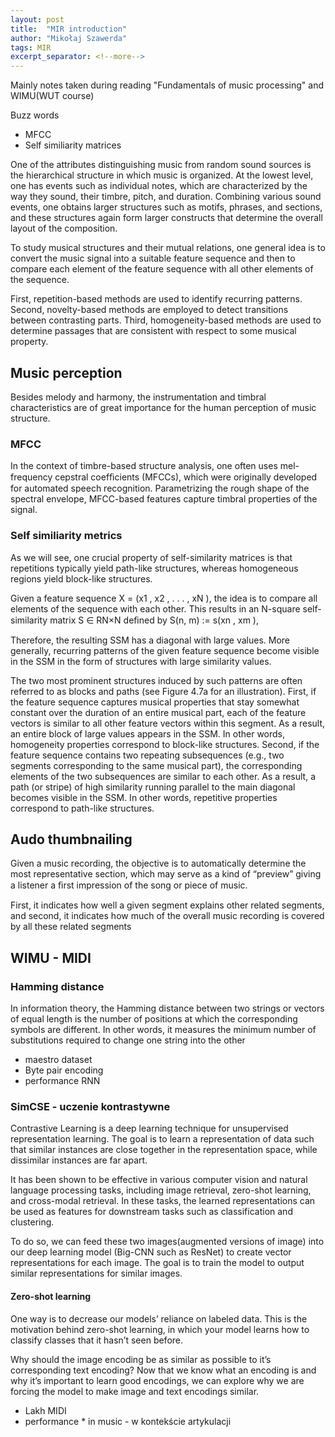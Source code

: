 ```yaml
---
layout: post
title:  "MIR introduction"
author: "Mikołaj Szawerda"
tags: MIR
excerpt_separator: <!--more-->
---
```


Mainly notes taken during reading "Fundamentals of music processing" and WIMU(WUT course)

<!--more-->

Buzz words

-  MFCC
-  Self similiarity matrices

One of the attributes distinguishing music from random sound sources is the hierarchical structure in which music is organized.
At the lowest level, one has events
such as individual notes, which are characterized by the way they sound, their timbre, pitch, and duration.
Combining various sound events, one obtains larger structures such as motifs, phrases, and sections, and these structures again form larger constructs that determine the overall layout of the composition.


To study musical structures and their mutual relations, one general idea is
to convert the music signal into a suitable feature sequence and then to compare each
element of the feature sequence with all other elements of the sequence.


First, repetition-based methods are used to identify recurring patterns.
Second, novelty-based methods are employed to detect transitions between contrasting parts.
Third, homogeneity-based methods are used to determine passages
that are consistent with respect to some musical property.

## Music perception

Besides melody and harmony, the instrumentation and timbral characteristics are
of great importance for the human perception of music structure.

### MFCC

In the context of timbre-based structure analysis, one often uses
mel-frequency cepstral coefﬁcients (MFCCs), which were originally developed
for automated speech recognition. Parametrizing the rough shape of the spectral envelope, MFCC-based features capture timbral properties of the signal.

### Self similiarity metrics

As we will see, one crucial
property of self-similarity matrices is that repetitions typically yield path-like structures,
whereas homogeneous regions yield block-like structures.

Given a feature sequence X = (x1 , x2 , . . . , xN ), the idea is to compare all elements of the sequence with
each other. This results in an N-square self-similarity matrix S ∈ RN×N deﬁned by
S(n, m) := s(xn , xm ),

Therefore, the resulting SSM has a diagonal with large
values. More generally, recurring patterns of the given feature sequence become visible in the SSM in the form of structures with large similarity values.

The two most prominent structures induced by such patterns are often referred to as blocks and
paths (see Figure 4.7a for an illustration). First, if the feature sequence captures musical properties that stay somewhat constant over the duration of an entire musical
part, each of the feature vectors is similar to all other feature vectors within this segment. As a result, an entire block of large values appears in the SSM. In other words,
homogeneity properties correspond to block-like structures. Second, if the feature
sequence contains two repeating subsequences (e.g., two segments corresponding
to the same musical part), the corresponding elements of the two subsequences are
similar to each other. As a result, a path (or stripe) of high similarity running parallel to the main diagonal becomes visible in the SSM.
In other words, repetitive
properties correspond to path-like structures.


## Audo thumbnailing

Given a music recording, the objective
is to automatically determine the most representative section, which may serve as a
kind of “preview” giving a listener a ﬁrst impression of the song or piece of music.

First, it indicates how well a given segment explains other related segments, and second, it indicates how much of the overall music recording is covered by all these related segments

## WIMU - MIDI

### Hamming distance
In information theory, the Hamming distance between two strings or vectors of equal length is the number of positions at which the corresponding symbols are different. In other words, it measures the minimum number of substitutions required to change one string into the other

- maestro dataset
- Byte pair encoding
- performance RNN

### SimCSE - uczenie kontrastywne
Contrastive Learning is a deep learning technique for unsupervised representation learning. The goal is to learn a representation of data such that similar instances are close together in the representation space, while dissimilar instances are far apart.

It has been shown to be effective in various computer vision and natural language processing tasks, including image retrieval, zero-shot learning, and cross-modal retrieval. In these tasks, the learned representations can be used as features for downstream tasks such as classification and clustering.

To do so, we can feed these two images(augmented versions of image) into our deep learning model (Big-CNN such as ResNet) to create vector representations for each image. The goal is to train the model to output similar representations for similar images.

#### Zero-shot learning
One way is to decrease our models’ reliance on labeled data. This is the motivation behind zero-shot learning, in which your model learns how to classify classes that it hasn’t seen before.

Why should the image encoding be as similar as possible to it’s corresponding text encoding? Now that we know what an encoding is and why it’s important to learn good encodings, we can explore why we are forcing the model to make image and text encodings similar.

- Lakh MIDI
- performance * in music - w kontekście artykulacji